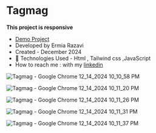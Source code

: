 # Tagmag

**This project is responsive**

- [Demo Project](https://ermiarzv.github.io/Tagmag/)
- Developed by Ermia Razavi
- Created - December 2024
- 🤖 Technologies Used - Html , Tailwind css ,JavaScript
- How to reach me : with my
[linkedin](https://www.linkedin.com/in/ermia-razavi-a611312a3/)

![Tagmag - Google Chrome 12_14_2024 10_10_58 PM](https://github.com/user-attachments/assets/1af3a6b1-b687-4050-b86d-e426a820f880)

![Tagmag - Google Chrome 12_14_2024 10_11_20 PM](https://github.com/user-attachments/assets/a9d1e513-1ed7-448f-af8b-d1e0fd842294)

![Tagmag - Google Chrome 12_14_2024 10_11_26 PM](https://github.com/user-attachments/assets/dd9a56db-b863-4e49-a0f7-fd7a00fe3a3b)

![Tagmag - Google Chrome 12_14_2024 10_11_31 PM](https://github.com/user-attachments/assets/168330f6-774a-446a-baf7-84b0b4d2d7e9)

![Tagmag - Google Chrome 12_14_2024 10_11_37 PM](https://github.com/user-attachments/assets/53d689f4-d0c1-45c7-a45c-762a0d573b46)
